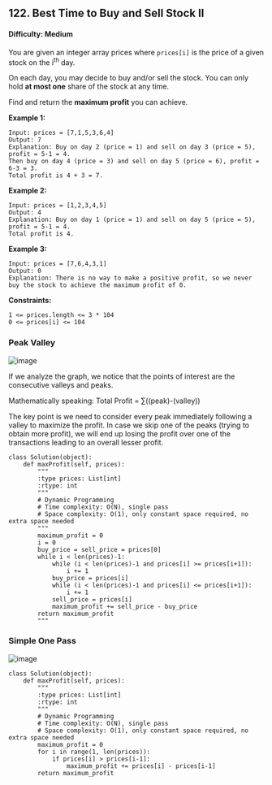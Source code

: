 ## 122. Best Time to Buy and Sell Stock II

#### Difficulty: Medium

You are given an integer array prices where ```prices[i]``` is the price of a given stock on the i<sup>th</sup> day.

On each day, you may decide to buy and/or sell the stock. You can only hold __at most one__ share of the stock at any time.

Find and return the __maximum profit__ you can achieve.

__Example 1:__
```
Input: prices = [7,1,5,3,6,4]
Output: 7
Explanation: Buy on day 2 (price = 1) and sell on day 3 (price = 5), profit = 5-1 = 4.
Then buy on day 4 (price = 3) and sell on day 5 (price = 6), profit = 6-3 = 3.
Total profit is 4 + 3 = 7.
```

__Example 2:__
```
Input: prices = [1,2,3,4,5]
Output: 4
Explanation: Buy on day 1 (price = 1) and sell on day 5 (price = 5), profit = 5-1 = 4.
Total profit is 4.
```

__Example 3:__
```
Input: prices = [7,6,4,3,1]
Output: 0
Explanation: There is no way to make a positive profit, so we never buy the stock to achieve the maximum profit of 0.
```

__Constraints:__
```
1 <= prices.length <= 3 * 104
0 <= prices[i] <= 104
```

### Peak Valley

![image](https://leetcode.com/media/original_images/122_maxprofit_1.PNG)

If we analyze the graph, we notice that the points of interest are the consecutive valleys and peaks.

Mathematically speaking: Total Profit = ∑((peak)-(valley))

The key point is we need to consider every peak immediately following a valley to maximize the profit. In case we skip one of the peaks (trying to obtain more profit), we will end up losing the profit over one of the transactions leading to an overall lesser profit.

```{Python}
class Solution(object):
    def maxProfit(self, prices):
        """
        :type prices: List[int]
        :rtype: int
        """
        # Dynamic Programming
        # Time complexity: O(N), single pass
        # Space complexity: O(1), only constant space required, no extra space needed
        """
        maximum_profit = 0
        i = 0
        buy_price = sell_price = prices[0]
        while i < len(prices)-1:
            while (i < len(prices)-1 and prices[i] >= prices[i+1]):
                i += 1
            buy_price = prices[i]
            while (i < len(prices)-1 and prices[i] <= prices[i+1]):
                i += 1
            sell_price = prices[i]
            maximum_profit += sell_price - buy_price
        return maximum_profit
        """
```

### Simple One Pass

![image](https://leetcode.com/media/original_images/122_maxprofit_2.PNG)

```{Python}
class Solution(object):
    def maxProfit(self, prices):
        """
        :type prices: List[int]
        :rtype: int
        """
        # Dynamic Programming
        # Time complexity: O(N), single pass
        # Space complexity: O(1), only constant space required, no extra space needed
        maximum_profit = 0
        for i in range(1, len(prices)):
            if prices[i] > prices[i-1]:
                maximum_profit += prices[i] - prices[i-1]
        return maximum_profit
```

